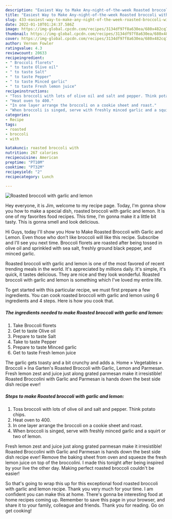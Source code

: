 ```yaml
---
description: "Easiest Way to Make Any-night-of-the-week Roasted broccoli with garlic and lemon"
title: "Easiest Way to Make Any-night-of-the-week Roasted broccoli with garlic and lemon"
slug: 433-easiest-way-to-make-any-night-of-the-week-roasted-broccoli-with-garlic-and-lemon
date: 2022-01-10T01:24:37.586Z
image: https://img-global.cpcdn.com/recipes/3134df97f8a630ea/680x482cq70/roasted-broccoli-with-garlic-and-lemon-recipe-main-photo.jpg
thumbnail: https://img-global.cpcdn.com/recipes/3134df97f8a630ea/680x482cq70/roasted-broccoli-with-garlic-and-lemon-recipe-main-photo.jpg
cover: https://img-global.cpcdn.com/recipes/3134df97f8a630ea/680x482cq70/roasted-broccoli-with-garlic-and-lemon-recipe-main-photo.jpg
author: Vernon Fowler
ratingvalue: 4.3
reviewcount: 20633
recipeingredient:
- " Broccoli florets"
- " to taste Olive oil"
- " to taste Salt"
- " to taste Pepper"
- " to taste Minced garlic"
- " to taste Fresh lemon juice"
recipeinstructions:
- "Toss broccoli with lots of olive oil and salt and pepper. Think potato chips."
- "Heat oven to 400."
- "In one layer arrange the broccoli on a cookie sheet and roast."
- "When broccoli is singed, serve with freshly minced garlic and a squirt or two of lemon."
categories:
- Recipe
tags:
- roasted
- broccoli
- with

katakunci: roasted broccoli with 
nutrition: 267 calories
recipecuisine: American
preptime: "PT10M"
cooktime: "PT32M"
recipeyield: "2"
recipecategory: Lunch

---
```



![Roasted broccoli with garlic and lemon](https://img-global.cpcdn.com/recipes/3134df97f8a630ea/680x482cq70/roasted-broccoli-with-garlic-and-lemon-recipe-main-photo.jpg)

Hey everyone, it is Jim, welcome to my recipe page. Today, I'm gonna show you how to make a special dish, roasted broccoli with garlic and lemon. It is one of my favorites food recipes. This time, I'm gonna make it a little bit tasty. This is gonna smell and look delicious.

Hi Guys, today I&#39;ll show you How to Make Roasted Broccoli with Garlic and Lemon. Even those who don&#39;t like broccoli will like this recipe. Subscribe and I&#39;ll see you next time. Broccoli florets are roasted after being tossed in olive oil and sprinkled with sea salt, freshly ground black pepper, and minced garlic.

Roasted broccoli with garlic and lemon is one of the most favored of recent trending meals in the world. It's appreciated by millions daily. It's simple, it's quick, it tastes delicious. They are nice and they look wonderful. Roasted broccoli with garlic and lemon is something which I've loved my entire life.


To get started with this particular recipe, we must first prepare a few ingredients. You can cook roasted broccoli with garlic and lemon using 6 ingredients and 4 steps. Here is how you cook that.

<!--inarticleads1-->

##### The ingredients needed to make Roasted broccoli with garlic and lemon:

1. Take  Broccoli florets
1. Get  to taste Olive oil
1. Prepare  to taste Salt
1. Take  to taste Pepper
1. Prepare  to taste Minced garlic
1. Get  to taste Fresh lemon juice


The garlic gets toasty and a bit crunchy and adds a. Home » Vegetables » Broccoli » Ina Garten&#39;s Roasted Broccoli with Garlic, Lemon and Parmesan. Fresh lemon zest and juice just along grated parmesan make it irresistible! Roasted Broccolini with Garlic and Parmesan is hands down the best side dish recipe ever! 

<!--inarticleads2-->

##### Steps to make Roasted broccoli with garlic and lemon:

1. Toss broccoli with lots of olive oil and salt and pepper. Think potato chips.
1. Heat oven to 400.
1. In one layer arrange the broccoli on a cookie sheet and roast.
1. When broccoli is singed, serve with freshly minced garlic and a squirt or two of lemon.


Fresh lemon zest and juice just along grated parmesan make it irresistible! Roasted Broccolini with Garlic and Parmesan is hands down the best side dish recipe ever! Remove the baking sheet from oven and squeeze the fresh lemon juice on top of the broccolini. I made this tonight after being inspired by your live the other day. Making perfect roasted broccoli couldn&#39;t be easier! 

So that's going to wrap this up for this exceptional food roasted broccoli with garlic and lemon recipe. Thank you very much for your time. I am confident you can make this at home. There's gonna be interesting food at home recipes coming up. Remember to save this page in your browser, and share it to your family, colleague and friends. Thank you for reading. Go on get cooking!
